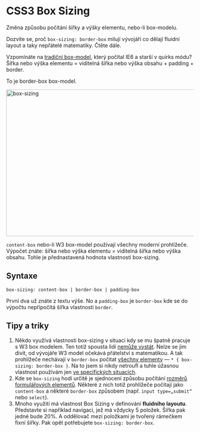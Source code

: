 # CSS3 Box Sizing

Změna způsobu počítání šířky a výšky elementu, nebo-li box-modelu.

Dozvíte se, proč `box-sizing: border-box` milují vývojáři co dělají fluidní layout a taky nepřátelé matematiky. Čtěte dále.

Vzpomínáte na [tradiční box-model](http://en.wikipedia.org/wiki/Internet_Explorer_box_model_bug), který počítal IE6 a starší v quirks módu? Šířka nebo výška elementu = viditelná šířka nebo výška obsahu + padding + border.

To je border-box box-model.

<img class="picture" src="content/schemes/CSS3-box-sizing.svg" width="700" height="394" alt="box-sizing">

`content-box` nebo-li W3 box-model používají všechny moderní prohlížeče. Výpočet znáte: šířka nebo výška elementu = viditelná šířka nebo výška obsahu. Tohle je přednastavená hodnota vlastnosti box-sizing.

## Syntaxe

    box-sizing: content-box | border-box | padding-box

První dva už znáte z textu výše. No a `padding-box` je `border-box` kde se do výpočtu nepřipočítá šířka vlastnosti `border`.

## Tipy a triky

1. Někdo využívá vlastnosti box-sizing v situaci kdy se mu špatně pracuje s W3 box modelem. Ten totiž spousta lidí [nemůže vystát](http://css-tricks.com/box-sizing/). Nelze se jim divit, od vývojáře W3 model očekává přátelství s matematikou. A tak prohlížeče nechávají v `border-box` počítat [všechny elementy](http://paulirish.com/2012/box-sizing-border-box-ftw/) — `* { box-sizing: border-box }`. Na to jsem si nikdy netroufl a tuhle úžasnou vlastnost používám jen [ve specifických situacích](http://kratce.vzhurudolu.cz/post/18092366948/css3-rolecek).
2. Kde se `box-sizing` hodí určitě je sjednocení způsobu počítání [rozměrů formulářových elementů](http://www.vzhurudolu.cz/test/etc/input_box-sizing.html). Některé z nich totiž prohlížeče počítají jako `content-box` a některé `border-box` způsobem (např. `input type=„submit“ `nebo `select`).
3. Mnoho využití má vlastnost Box Sizing v definování **fluidního layoutu**. Představte si například navigaci, jež má vždycky 5 položek. Šířka pak jedné bude 20%. A oddělovač mezi položkami je tvořený rámečkem fixní šířky. Pak opět potřebujete `box-sizing: border-box`.
